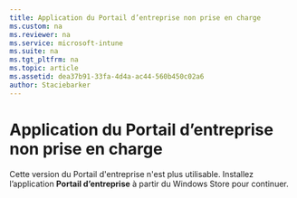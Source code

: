 ```yaml
---
title: Application du Portail d’entreprise non prise en charge
ms.custom: na
ms.reviewer: na
ms.service: microsoft-intune
ms.suite: na
ms.tgt_pltfrm: na
ms.topic: article
ms.assetid: dea37b91-33fa-4d4a-ac44-560b450c02a6
author: Staciebarker
---
```

# Application du Portail d’entreprise non prise en charge
Cette version du Portail d'entreprise n'est plus utilisable. Installez l’application **Portail d’entreprise** à partir du Windows Store pour continuer.



<!--HONumber=Apr16_HO4-->


